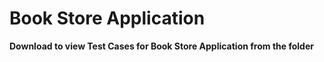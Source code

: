 # Book Store Application
**Download to view Test Cases for Book Store Application from the folder**
